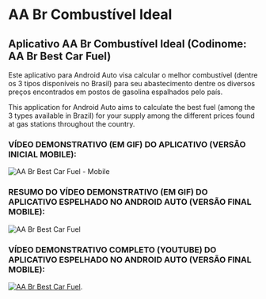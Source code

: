 # AA Br Combustível Ideal

## Aplicativo AA Br Combustível Ideal (Codinome: AA Br Best Car Fuel)

Este aplicativo para Android Auto visa calcular o melhor combustível (dentre os 3 tipos disponíveis no Brasil) para seu abastecimento dentre os diversos preços encontrados em postos de gasolina espalhados pelo país.

This application for Android Auto aims to calculate the best fuel (among the 3 types available in Brazil) for your supply among the different prices found at gas stations throughout the country.

### VÍDEO DEMONSTRATIVO (EM GIF) DO APLICATIVO (VERSÃO INICIAL MOBILE):
![AA Br Best Car Fuel - Mobile](https://github.com/MarceloTinoco/AA_Br_Best_Car_Fuel/blob/master/AABrBESTCARFUEL_Mobile.gif)

### RESUMO DO VÍDEO DEMONSTRATIVO (EM GIF) DO APLICATIVO ESPELHADO NO ANDROID AUTO (VERSÃO FINAL MOBILE):
![AA Br Best Car Fuel](https://github.com/MarceloTinoco/AA_Br_Best_Car_Fuel/blob/master/AA_Br_COMBUST%C3%8DVEL_IDEAL_GIF.gif)

### VÍDEO DEMONSTRATIVO COMPLETO (YOUTUBE) DO APLICATIVO ESPELHADO NO ANDROID AUTO (VERSÃO FINAL MOBILE):
[![AA Br Best Car Fuel](https://marcelotinocotechnology.com/wp-content/uploads/CI-IMG.png)](https://www.youtube.com/watch?v=jkN3AQZ-C7s).
